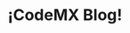 ---
title: "¡CodeMX Blog!"
description: "En este espacio encontraras tutoriales, cosas geek, etc."
draft: false


# custom style
custom_class: "" 
custom_attributes: "" 
custom_css: ""
---